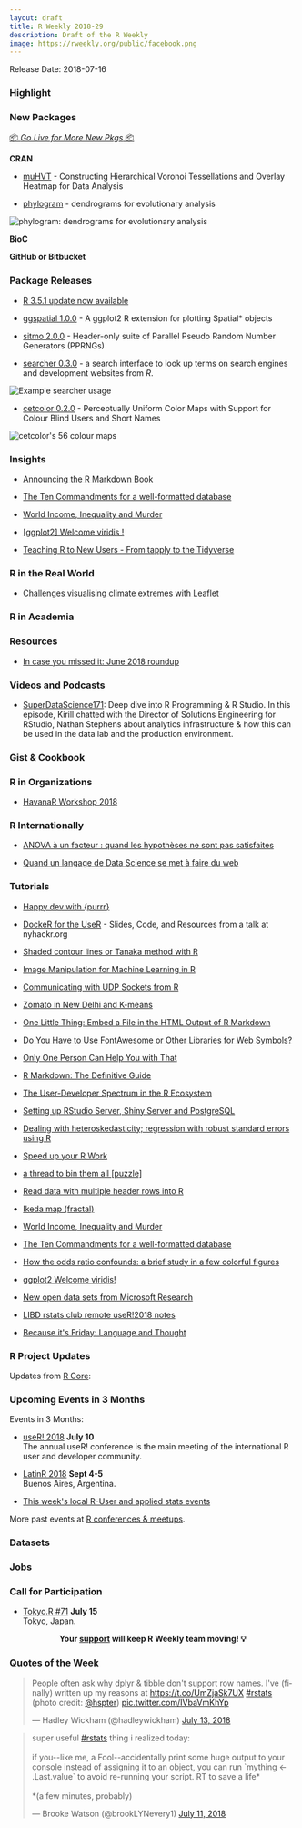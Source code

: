 ```yaml
---
layout: draft
title: R Weekly 2018-29
description: Draft of the R Weekly
image: https://rweekly.org/public/facebook.png
---
```


Release Date: 2018-07-16

###  Highlight


###  New Packages

<p class="added-hostname"><a href="https://rweekly.org/live" target="_blank" class="externalLink">📦 <i>Go Live for More New Pkgs</i> 📦</a></p>

**CRAN**

+ [muHVT](https://cran.r-project.org/web/packages/muHVT/index.html) - Constructing Hierarchical Voronoi Tessellations and Overlay Heatmap for Data Analysis

+ [phylogram](https://ropensci.org/technotes/2018/07/12/phylogram/) - dendrograms for evolutionary analysis

![phylogram: dendrograms for evolutionary analysis](https://d33wubrfki0l68.cloudfront.net/c8a2a94543807bb2faf0583ce46ddd297e5a22bb/aab46/img/blog-images/2018-07-12-phylogram/unnamed-chunk-8-1.png)

**BioC**


**GitHub or Bitbucket**



### Package Releases

+ [R 3.5.1 update now available ](http://blog.revolutionanalytics.com/2018/07/r-351-update-now-available-.html)


+ [ggspatial 1.0.0](https://github.com/paleolimbot/ggspatial) - A ggplot2 R extension for plotting Spatial* objects


+ [sitmo 2.0.0](http://thecoatlessprofessor.com/software-releases/sitmo-v2.0.0-released/) - Header-only suite of Parallel Pseudo Random Number Generators (PPRNGs)


+ [searcher 0.3.0](http://thecoatlessprofessor.com/software-releases/searcher-v0.0.3-released/) - a search interface to look up terms on search engines and development websites from _R_.

![Example `searcher` usage](https://i.imgur.com/Zq2rg6G.gif)


+ [cetcolor 0.2.0](http://thecoatlessprofessor.com/software-releases/cetcolor-v0.2.0-released-cet-perceptually-uniform-color-maps-with-support-for-colour-blind-users-and-short-names/) - Perceptually Uniform Color Maps with Support for Colour Blind Users and Short Names

![cetcolor's 56 colour maps](https://raw.githubusercontent.com/coatless/cetcolor/da9c81f0254f6d4f4fe714c21da80a57bc46e806/tools/colordemo-1.png)


### Insights

+ [Announcing the R Markdown Book](https://blog.rstudio.com/2018/07/13/announcing-the-r-markdown-book/)

+ [The Ten Commandments for a well-formatted database](https://rtask.thinkr.fr/blog/the-ten-commandments-for-a-well-formatted-database/)

+ [World Income, Inequality and Murder](http://staff.math.su.se/hoehle/blog/2018/07/09/gini.html)

+ [[ggplot2] Welcome viridis !](https://rtask.thinkr.fr/blog/ggplot2-welcome-viridis/)

+ [Teaching R to New Users - From tapply to the Tidyverse](https://simplystatistics.org/2018/07/12/use-r-keynote-2018/)

### R in the Real World

+ [Challenges visualising climate extremes with Leaflet](https://medium.com/@rensa/challenges-visualising-climate-extremes-with-leaflet-7a407162d75f)


###  R in Academia



###  Resources

+ [In case you missed it: June 2018 roundup](http://blog.revolutionanalytics.com/2018/07/in-case-you-missed-it-june-2018-roundup.html)


###  Videos and Podcasts

+ [SuperDataScience171](https://soundcloud.com/superdatascience/sds-171-deep-dive-into-r-programming-r-studio): Deep dive into R Programming & R Studio. In this episode, Kirill chatted with the Director of Solutions Engineering for RStudio, Nathan Stephens about analytics infrastructure & how this can be used in the data lab and the production environment.


### Gist & Cookbook




###  R in Organizations



+ [HavanaR Workshop 2018](http://forwards.github.io/blog/2018/07/07/havanar/)


### R Internationally

+ [ANOVA à un facteur : quand les hypothèses ne sont pas satisfaites](https://statistique-et-logiciel-r.com/anova-a-un-facteur-quand-les-hypotheses-ne-sont-pas-satisfaites/?platform=hootsuite)

+ [Quand un langage de Data Science se met à faire du web](https://www.youtube.com/watch?v=8aRmY3A6raU)

###  Tutorials

+ [Happy dev with {purrr}](https://colinfay.me/happy-dev-purrr/)

+ [DockeR for the UseR](https://github.com/noamross/nyhackr-docker-talk) - Slides, Code, and Resources from a talk at nyhackr.org

+ [Shaded contour lines or Tanaka method with R](https://rgeomatic.hypotheses.org/1536)

+ [Image Manipulation for Machine Learning in R](https://heartbeat.fritz.ai/image-manipulation-for-machine-learning-in-r-ff2b92069fef)

+ [Communicating with UDP Sockets from R](http://unconj.ca/blog/udp-sockets-in-r.html)

+ [Zomato in New Delhi and K-means](https://pradeepadhokshaja.wordpress.com/2018/06/25/zomato-in-new-delhi-and-k-means/)


+ [One Little Thing: Embed a File in the HTML Output of R Markdown](https://yihui.name/en/2018/07/embed-file/)

+ [Do You Have to Use FontAwesome or Other Libraries for Web Symbols?](https://yihui.name/en/2018/07/character-entity/)

+ [Only One Person Can Help You with That](https://yihui.name/en/2018/07/single-driver/)

+ [R Markdown: The Definitive Guide](https://yihui.name/en/2018/07/r-markdown-book/)

+ [The User-Developer Spectrum in the R Ecosystem](https://yihui.name/en/2018/07/user-developer/)


+ [Setting up RStudio Server, Shiny Server and PostgreSQL](http://freerangestats.info/blog/2018/07/07/twitter-monitor)


+ [Dealing with heteroskedasticity; regression with robust standard errors using R](http://www.brodrigues.co/blog/2018-07-08-rob_stderr/)

+ [Speed up your R Work](http://www.win-vector.com/blog/2018/07/speed-up-your-r-work/)

+ [a thread to bin them all [puzzle]](https://xianblog.wordpress.com/2018/07/09/a-thread-to-bin-them-all-puzzle/)

+ [Read data with multiple header rows into R](https://alison.rbind.io/post/read-multiple-header-rows/)

+ [Ikeda map (fractal)](https://coolbutuseless.github.io/2018/07/09/ikeda-map-fractal/)

+ [World Income, Inequality and Murder](http://staff.math.su.se/hoehle/blog/2018/07/09/gini.html)

+ [The Ten Commandments for a well-formatted database](https://rtask.thinkr.fr/blog/the-ten-commandments-for-a-well-formatted-database/)

+ [How the odds ratio confounds: a brief study in a few colorful figures](https://www.rdatagen.net/post/log-odds/)

+ [ggplot2 Welcome viridis!](https://rtask.thinkr.fr/blog/ggplot2-welcome-viridis/)

+ [New open data sets from Microsoft Research](http://blog.revolutionanalytics.com/2018/07/msr-open-data.html)

+ [LIBD rstats club remote useR!2018 notes](http://feedproxy.google.com/~r/LIBDrstats/~3/eVTz72Mu1ok/)

+ [Because it's Friday: Language and Thought](http://blog.revolutionanalytics.com/2018/07/because-its-friday-language-and-thought.html)


<!--<div class="post-more-begin"></div><div class="post-more-end"></div>-->

###  R Project Updates

Updates from [R Core](http://developer.r-project.org/blosxom.cgi/R-devel/NEWS):




###  Upcoming Events in 3 Months

Events in 3 Months:

+ [useR! 2018](https://user2018.r-project.org/) **July 10** <br />
The annual useR! conference is the main meeting of the international R user and developer community.

+ [LatinR 2018](http://latin-r.com/) **Sept 4-5** <br />
Buenos Aires, Argentina.

+ [This week's local R-User and applied stats events](https://community.rstudio.com/c/irl)

More past events at [R conferences & meetups](https://conf.rweekly.org).

### Datasets




### Jobs




###  Call for Participation

+ [Tokyo.R #71](https://tokyor.connpass.com/event/92522/) **July 15**<br /> Tokyo, Japan.

<p class="hide-support added-hostname support-rweekly" style="text-align: center;font-weight: bold;">Your <a class="non-visited externalLink" href="https://www.patreon.com/rweekly" onclick="pas(this)">support</a> will keep R Weekly team moving! 💡</p>

###  Quotes of the Week

<blockquote class="twitter-tweet" data-lang="en"><p lang="en" dir="ltr">People often ask why dplyr &amp; tibble don&#39;t support row names. I&#39;ve (finally) written up my reasons at <a href="https://t.co/UmZjaSk7UX">https://t.co/UmZjaSk7UX</a> <a href="https://twitter.com/hashtag/rstats?src=hash&amp;ref_src=twsrc%5Etfw">#rstats</a> (photo credit: <a href="https://twitter.com/hspter?ref_src=twsrc%5Etfw">@hspter</a>) <a href="https://t.co/IVbaVmKhYp">pic.twitter.com/IVbaVmKhYp</a></p>&mdash; Hadley Wickham (@hadleywickham) <a href="https://twitter.com/hadleywickham/status/1017562721456275456?ref_src=twsrc%5Etfw">July 13, 2018</a></blockquote>

<blockquote class="twitter-tweet" data-lang="en"><p lang="en" dir="ltr">super useful <a href="https://twitter.com/hashtag/rstats?src=hash&amp;ref_src=twsrc%5Etfw">#rstats</a> thing i realized today:<br><br>if you--like me, a Fool--accidentally print some huge output to your console instead of assigning it to an object, you can run `mything &lt;- .Last.value` to avoid re-running your script. RT to save a life*<br><br>*(a few minutes, probably)</p>&mdash; Brooke Watson (@brookLYNevery1) <a href="https://twitter.com/brookLYNevery1/status/1017179442274275335?ref_src=twsrc%5Etfw">July 11, 2018</a></blockquote>

